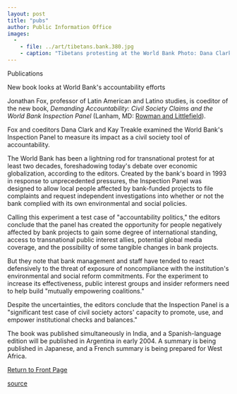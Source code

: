 ```yaml
---
layout: post
title: "pubs"
author: Public Information Office
images:
  -
    - file: ../art/tibetans.bank.380.jpg
    - caption: "Tibetans protesting at the World Bank Photo: Dana Clark"
---
```


Publications

New book looks at World Bank's accountability efforts

Jonathan Fox, professor of Latin American and Latino studies, is coeditor of the new book, _Demanding Accountability: Civil Society Claims and the World Bank Inspection Panel_ (Lanham, MD: [Rowman and Littlefield][1]).

Fox and coeditors Dana Clark and Kay Treakle examined the World Bank's Inspection Panel to measure its impact as a civil society tool of accountability.  

The World Bank has been a lightning rod for transnational protest for at least two decades, foreshadowing today's debate over economic globalization, according to the editors. Created by the bank's board in 1993 in response to unprecedented pressures, the Inspection Panel was designed to allow local people affected by bank-funded projects to file complaints and request independent investigations into whether or not the bank complied with its own environmental and social policies.   

Calling this experiment a test case of "accountability politics," the editors conclude that the panel has created the opportunity for people negatively affected by bank projects to gain some degree of international standing, access to transnational public interest allies, potential global media coverage, and the possibility of some tangible changes in bank projects.   

But they note that bank management and staff have tended to react defensively to the threat of exposure of noncompliance with the institution's environmental and social reform commitments. For the experiment to increase its effectiveness, public interest groups and insider reformers need to help build "mutually empowering coalitions."   

Despite the uncertainties, the editors conclude that the Inspection Panel is a "significant test case of civil society actors' capacity to promote, use, and empower institutional checks and balances."  

The book was published simultaneously in India, and a Spanish-language edition will be published in Argentina in early 2004. A summary is being published in Japanese, and a French summary is being prepared for West Africa.

[Return to Front Page][2]

[1]: http://www.rowmanlittlefield.com
[2]: http://currents.ucsc.edu/

[source](http://www1.ucsc.edu/currents/03-04/11-17/pubs.html "Permalink to pubs")
